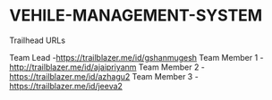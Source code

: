 # VEHILE-MANAGEMENT-SYSTEM

Trailhead URLs

Team Lead      -https://trailblazer.me/id/gshanmugesh
Team Member 1  -http://trailblazer.me/id/ajaipriyanm
Team Member 2  -https://trailblazer.me/id/azhagu2
Team Member 3  -https://trailblazer.me/id/jeeva2
